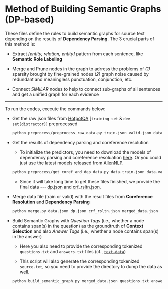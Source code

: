 # Method of Building Semantic Graphs (DP-based)

These files define the rules to build semantic graphs for source text depending on the results of **Dependency Parsing**. 
The 3 crucial parts of this method is:

* Extract _[entity, relation, entity]_ pattern from each sentence, like **Semantic Role Labeling**

* Merge and Prune nodes in the graph to adrress the problems of _(1)_ sparsity brought by fine-grained nodes _(2)_ graph noise caused by redundant and meaningless punctuation, conjunction, etc.

* Connect _SIMILAR_ nodes to help to connect sub-graphs of all sentences and get a unified graph for each evidence 

---

To run the codes, execute the commands below:

* Get the raw json files from [HotpotQA](https://hotpotqa.github.io/) [`training set` & `dev set(distractor)`] preprocessed

    ```bash
    python preprocess/preprocess_raw_data.py train.json valid.json data
    ```

* Get the results of dependency parsing and coreference resolution

    - To initialize the predictors, you need to download the models of dependency parsing and coreference resoluation [here](https://drive.google.com/drive/folders/1Q2K5pOkASsr_R7JeeEIebCHaHfYQ9XS_?usp=sharing). Or you could just use the latest models released from [AllenNLP](https://demo.allennlp.org/).

    ```bash
    python preprocess/get_coref_and_dep_data.py data.train.json data.valid.json dp.json crf_rsltn.json
    ```

    - Since it will take long time to get these files finished, we provide the final data --- [dp.json](https://drive.google.com/file/d/1KnZXqchvHqMZnTh_7tuE57cd934aMBIF/view?usp=sharing) and [crf_rsltn.json](https://drive.google.com/file/d/1I8xTvhkEXpiq4D25Dr7XRUIoe779Ytve/view?usp=sharing).

* Merge data file (train or valid) with the result files from **Coreference Resolution** and **Dependency Parsing**

    ```bash
    python merge.py data.json dp.json crf_rsltn.json merged_data.json
    ```

* Build Semantic Graphs with _Question Tags_ (i.e., whether a node contains span(s) in the question) as the groundtruth of **Context Selection** and also _Answer Tags_ (i.e., whether a node contains span(s) in the answer)

    - Here you also need to provide the corresponding tokenized `questions.txt` and `answers.txt` files (cf., [`text-data`](https://drive.google.com/open?id=11FxMXONXF4HJLzpWTaNfaAF_S5gFwklq))

    - This script will also generate the corresponding tokenized `source.txt`, so you need to provide the directory to dump the data as well.

    ```bash
    python build_semantic_graph.py merged_data.json questions.txt answers.txt source.txt graph_with_tags.json
    ```
